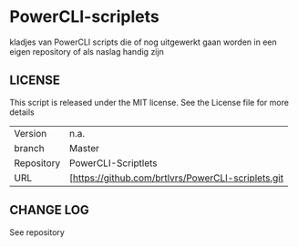 # PowerCLI-scriplets
kladjes van PowerCLI scripts die of nog uitgewerkt gaan worden in een eigen repository of als naslag handig zijn

## LICENSE

This script is released under the MIT license. See the License file for more details

| | |
|---|---|
| Version | n.a.|
| branch | Master|
| Repository | PowerCLI-Scriptlets |
| URL |[https://github.com/brtlvrs/PowerCLI-scriplets.git |

## CHANGE LOG

See repository

